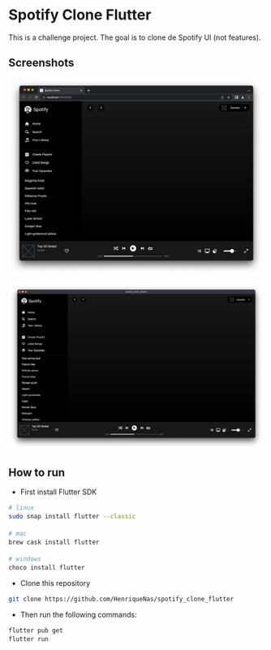 # Spotify Clone Flutter

This is a challenge project.
The goal is to clone de Spotify UI (not features).

## Screenshots

![Chrome](assets/screenshots/chrome.png "Chrome")

![MacOS](assets/screenshots/MacOs.png "MacOS")

## How to run

- First install Flutter SDK

```bash
# linux
sudo snap install flutter --classic

# mac
brew cask install flutter

# windows
choco install flutter
```

- Clone this repository

```bash
git clone https://github.com/HenriqueNas/spotify_clone_flutter
```

- Then run the following commands:

```bash
flutter pub get
flutter run
```
